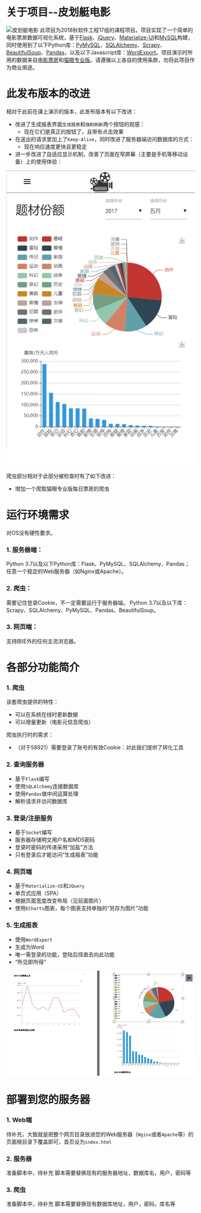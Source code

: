 # 关于项目--皮划艇电影
![皮划艇电影](footage.png)
此项目为2018秋软件工程17组的课程项目。项目实现了一个简单的电影票房数据可视化系统，基于[Flask](http://flask.pocoo.org)、[jQuery](https://jquery.com)、[Materialize-UI](http://www.materializecss.cn/about.html)和[MySQL](https://www.mysql.com)构建，同时使用到了以下Python库：[PyMySQL](https://pypi.org/project/PyMySQL/)、[SQLAlchemy](https://www.sqlalchemy.org)、[Scrapy](https://scrapy.org/)、[BeautifulSoup](https://www.crummy.com/software/BeautifulSoup/)、[Pandas](http://pandas.pydata.org)，以及以下Javascript库：[WordExport](https://github.com/Kent-Su/jquerty-wordExport)。项目演示时所用的数据来自[电影票房](http://58921.com)和[猫眼专业版](https://piaofang.maoyan.com/dashboard)。请遵循以上各自的使用条款，勿将此项目作为商业用途。

# 此发布版本的改进
相对于此前在课上演示的版本，此发布版本有以下改进：
* 改进了生成报表界面`生成报表`和`强制刷新`两个按钮的观感：
	* 现在它们是真正的按钮了，且带有点击效果
* 在送出的请求里加上了`Keep-Alive`，同时改进了服务器端访问数据库的方式：
	* 现在响应速度更快且更稳定
* 进一步改进了自适应显示机制，改善了页面在窄屏幕（主要是手机等移动设备）上的使用体验：

![窄页面排版示意](footage-mobile.png)

爬虫部分相对于此部分被检查时有了如下改进：
* 增加一个爬取猫眼专业版每日票房的爬虫

# 运行环境需求
对OS没有硬性要求。
### 1. 服务器端：
Python 3.7以及以下Python库：Flask、PyMySQL、SQLAlchemy、Pandas；
任意一个稳定的Web服务器（如Nginx或Apache）。

### 2. 爬虫：
需要记住登录Cookie，不一定需要运行于服务器端。
Python 3.7以及以下库：Scrapy、SQLAlchemy、PyMySQL、Pandas、BeautifulSoup。

### 3. 网页端：
支持除IE外的任何主流浏览器。


# 各部分功能简介
### 1. 爬虫
该套爬虫提供的特性：
* 可以在系统在线时更新数据
* 可以增量更新（电影元信息爬虫）

爬虫执行时的需求：
* （对于58921）需要登录了账号的有效Cookie：对此我们提供了转化工具

### 2. 查询服务器
* 基于`Flask`编写
* 使用`SQLAlchemy`连接数据库
* 使用`Pandas`做中间运算处理
* 解析请求并访问数据库

### 3. 登录/注册服务
* 基于`Socket`编写
* 服务器存储明文用户名和MD5密码
* 登录时密码的传递采用“加盐”方法
* 只有登录后才能访问“生成报表”功能

### 4. 网页端
* 基于`Materialize-UI`和`JQuery`
* 单页式应用（SPA）
* 根据页面宽度改变布局（见前面图片）
* 使用`ECharts`图表，每个图表支持单独的“另存为图片”功能

### 5. 生成报表
* 使用`WordExport`
* 生成为Word
* 唯一需登录的功能，登陆后径直去向此功能
* “所见即所得”

![Word报表](footage-report.png)

# 部署到您的服务器
### 1. Web端
待补充，大致就是把整个网页目录放进您的Web服务器（`Nginx`或者`Apache`等）的页面根目录下覆盖即可，首页设为`index.html`

### 2. 服务器
准备脚本中，待补充
脚本需要替换现有的服务器地址，数据库名，用户，密码等

### 3. 爬虫
准备脚本中，待补充
脚本需要替换现有数据库地址，用户，密码，库名等